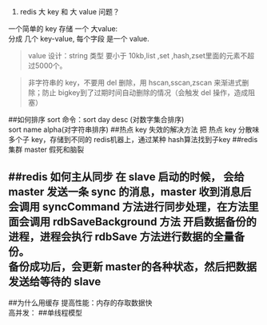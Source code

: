 1. redis 大 key 和 大 value 问题？

一个简单的 key 存储 一个 大value:  
分成 几个 key-value, 每个字段 是一个 value.  
 >value 设计：string 类型 要小于 10kb,list ,set ,hash,zset里面的元素不超过5000个。
 
 > 非字符串的 key，不要用 del 删除，用 hscan,sscan,zscan 来渐进式删除；防止 bigkey到了过期时间自动删除的情况（会触发 del 操作，造成阻塞）
 
 ##如何排序
 sort 命令：sort day desc (对数字集合排序)  
 sort name alpha(对字符串排序)
 ##热点 key 失效的解决方法
 把 热点 key 分散味多个子 key，存储到不同的 redis机器上，通过某种 hash算法找到子key
 ##redis 集群 master 假死和脑裂
 
 ##redis 如何主从同步
 在 slave 启动的时候， 会给 master 发送一条 sync 的消息，master 收到消息后 会调用 syncCommand 方法进行同步处理，在方法里面会调用 rdbSaveBackground 方法 开启数据备份的进程，进程会执行 rdbSave 方法进行数据的全量备份。  
 备份成功后，会更新 master的各种状态，然后把数据发送给等待的 slave
 ---
 ##为什么用缓存
 提高性能：内存的存取数据快  
 高并发：
 ##单线程模型
 